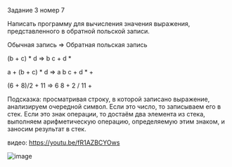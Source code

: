 Задание 3 номер 7

Написать программу для вычисления значения выражения, представленного в обратной польской записи.

Обычная запись  =>  Обратная польская запись

(b + c) * d  =>  b c + d *

a + (b + c) * d  =>  a b c + d * +

(6 + 8)/2 + 11  =>  6 8 + 2 / 11 +

Подсказка: просматривая строку, в которой записано выражение, анализируем очередной символ. Если это число, то записываем его в стек. Если это знак операции, то достаём два элемента из стека, выполняем арифметическую операцию, определяемую этим знаком, и заносим результат в стек.


видео: https://youtu.be/fR1AZBCYOws

<!--  -->
![image](https://user-images.githubusercontent.com/71376506/185749405-d39b2701-3738-42ed-aafe-01869757585d.png)


